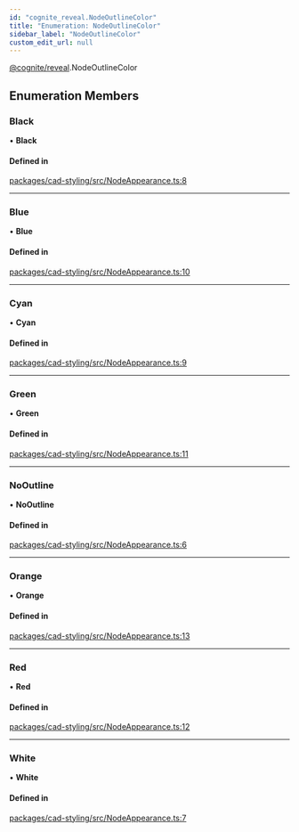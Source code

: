 ```yaml
---
id: "cognite_reveal.NodeOutlineColor"
title: "Enumeration: NodeOutlineColor"
sidebar_label: "NodeOutlineColor"
custom_edit_url: null
---
```


[@cognite/reveal](../modules/cognite_reveal.md).NodeOutlineColor

## Enumeration Members

### Black

• **Black**

#### Defined in

[packages/cad-styling/src/NodeAppearance.ts:8](https://github.com/cognitedata/reveal/blob/71be00fcc/viewer/packages/cad-styling/src/NodeAppearance.ts#L8)

___

### Blue

• **Blue**

#### Defined in

[packages/cad-styling/src/NodeAppearance.ts:10](https://github.com/cognitedata/reveal/blob/71be00fcc/viewer/packages/cad-styling/src/NodeAppearance.ts#L10)

___

### Cyan

• **Cyan**

#### Defined in

[packages/cad-styling/src/NodeAppearance.ts:9](https://github.com/cognitedata/reveal/blob/71be00fcc/viewer/packages/cad-styling/src/NodeAppearance.ts#L9)

___

### Green

• **Green**

#### Defined in

[packages/cad-styling/src/NodeAppearance.ts:11](https://github.com/cognitedata/reveal/blob/71be00fcc/viewer/packages/cad-styling/src/NodeAppearance.ts#L11)

___

### NoOutline

• **NoOutline**

#### Defined in

[packages/cad-styling/src/NodeAppearance.ts:6](https://github.com/cognitedata/reveal/blob/71be00fcc/viewer/packages/cad-styling/src/NodeAppearance.ts#L6)

___

### Orange

• **Orange**

#### Defined in

[packages/cad-styling/src/NodeAppearance.ts:13](https://github.com/cognitedata/reveal/blob/71be00fcc/viewer/packages/cad-styling/src/NodeAppearance.ts#L13)

___

### Red

• **Red**

#### Defined in

[packages/cad-styling/src/NodeAppearance.ts:12](https://github.com/cognitedata/reveal/blob/71be00fcc/viewer/packages/cad-styling/src/NodeAppearance.ts#L12)

___

### White

• **White**

#### Defined in

[packages/cad-styling/src/NodeAppearance.ts:7](https://github.com/cognitedata/reveal/blob/71be00fcc/viewer/packages/cad-styling/src/NodeAppearance.ts#L7)

